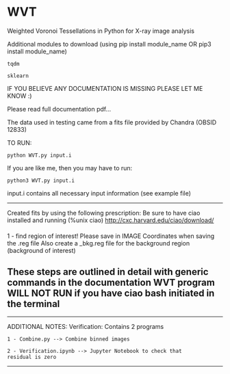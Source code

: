 # WVT
Weighted Voronoi Tessellations in Python for X-ray image analysis

Additional modules to download (using pip install module_name OR pip3 install module_name)

	tqdm

	sklearn


IF YOU BELIEVE ANY DOCUMENTATION IS MISSING PLEASE LET ME KNOW :)

Please read full documentation pdf...

The data used in testing came from a fits file provided by Chandra (OBSID 12833)

TO RUN:

	python WVT.py input.i

If you are like me, then you may have to run:
	
	python3 WVT.py input.i

input.i contains all necessary input information (see example file)

-----------------------------------------------------------------
Created fits by using the following prescription:
Be sure to have ciao installed and running (%unix ciao)
http://cxc.harvard.edu/ciao/download/

####

1 - find region of interest! Please save in IMAGE Coordinates when saving the .reg file
	Also create a _bkg.reg file for the background region (background of interest)

####

These steps are outlined in detail with generic commands in the documentation
WVT program WILL NOT RUN if you have ciao bash initiated in the terminal
-----------------------------------------------------------------

-----------------------------------------------------------------
ADDITIONAL NOTES:
Verification: Contains 2 programs

	1 - Combine.py --> Combine binned images

	2 - Verification.ipynb --> Jupyter Notebook to check that
	residual is zero
-----------------------------------------------------------------

